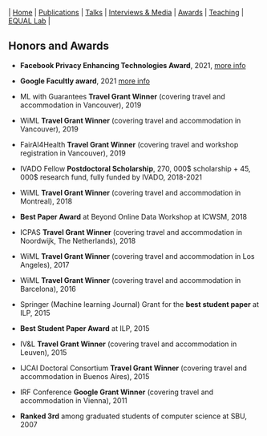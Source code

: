 | [Home](index.md) | [Publications](publications.md) | [Talks](talks.md) | [Interviews & Media](news.md) | [Awards](awards.md) | [Teaching](teaching.md) | [EQUAL Lab](student.md) | 

## Honors and Awards 

- **Facebook Privacy Enhancing Technologies Award**, 2021, [more info](https://research.facebook.com/research-awards/2021-privacy-enhancing-technologies-request-for-proposals/)

- **Google Facultly award**, 2021 [more info](https://blog.research.google/2021/04/announcing-2021-research-scholar.html)

- ML with Guarantees **Travel Grant Winner** (covering travel and accommodation in Vancouver), 2019

- WiML **Travel Grant Winner** (covering travel and accommodation in Vancouver), 2019

- FairAI4Health **Travel Grant Winner** (covering travel and workshop registration in Vancouver), 2019

- IVADO Fellow **Postdoctoral Scholarship**, 270, 000$ scholarship + 45, 000$ research fund, fully
funded by IVADO, 2018-2021

- WiML **Travel Grant Winner** (covering travel and accommodation in Montreal), 2018

- **Best Paper Award** at Beyond Online Data Workshop at ICWSM, 2018

- ICPAS **Travel Grant Winner** (covering travel and accommodation in Noordwijk, The Netherlands), 2018

- WiML **Travel Grant Winner** (covering travel and accommodation in Los Angeles), 2017

- WiML **Travel Grant Winner** (covering travel and accommodation in Barcelona), 2016

- Springer (Machine learning Journal) Grant for the **best student paper** at ILP, 2015

- **Best Student Paper Award** at ILP, 2015

- IV&L **Travel Grant Winner** (covering travel and accommodation in Leuven), 2015

- IJCAI Doctoral Consortium **Travel Grant Winner** (covering travel and accommodation in Buenos Aires), 2015

- IRF Conference **Google Grant Winner** (covering travel and accommodation in Vienna), 2011

- **Ranked 3rd** among graduated students of computer science at SBU, 2007
